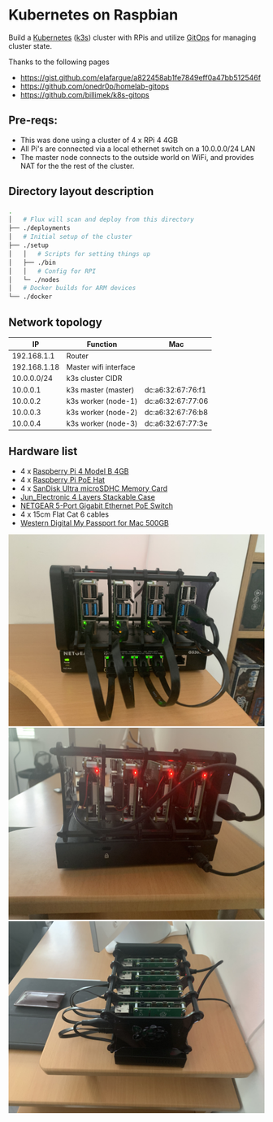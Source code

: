 # Kubernetes on Raspbian

Build a [Kubernetes](https://kubernetes.io/) ([k3s](https://github.com/rancher/k3s)) cluster with RPis and utilize [GitOps](https://www.weave.works/technologies/gitops/) for managing cluster state.

Thanks to the following pages

* https://gist.github.com/elafargue/a822458ab1fe7849eff0a47bb512546f
* https://github.com/onedr0p/homelab-gitops
* https://github.com/billimek/k8s-gitops

## Pre-reqs:

* This was done using a cluster of 4 x RPi 4 4GB
* All Pi's are connected via a local ethernet switch on a 10.0.0.0/24 LAN
* The master node connects to the outside world on WiFi, and provides NAT for the the rest of the cluster.

## Directory layout description

```bash
.
│   # Flux will scan and deploy from this directory
├── ./deployments
│   # Initial setup of the cluster
├── ./setup
│   │   # Scripts for setting things up
│   ├── ./bin
│   │   # Config for RPI
│   └─ ./nodes
│   # Docker builds for ARM devices
└── ./docker
```

## Network topology

| IP           | Function              | Mac               |
| ------------ | --------------------- | ----------------- |
| 192.168.1.1  | Router                |                   |
| 192.168.1.18 | Master wifi interface |                   |
| 10.0.0.0/24  | k3s cluster CIDR      |                   |
| 10.0.0.1     | k3s master (master)   | dc:a6:32:67:76:f1 |
| 10.0.0.2     | k3s worker (node-1)   | dc:a6:32:67:77:06 |
| 10.0.0.3     | k3s worker (node-2)   | dc:a6:32:67:76:b8 |
| 10.0.0.4     | k3s worker (node-3)   | dc:a6:32:67:77:3e |

## Hardware list

* 4 x [Raspberry Pi 4 Model B 4GB](https://thepihut.com/products/raspberry-pi-4-model-b?variant=20064052740158)
* 4 x [Raspberry Pi PoE Hat](https://thepihut.com/products/raspberry-pi-power-over-ethernet-poe-hat)
* 4 x [SanDisk Ultra microSDHC Memory Card](https://www.amazon.co.uk/gp/product/B073K14CVB)
* [Jun_Electronic 4 Layers Stackable Case](https://www.amazon.co.uk/gp/product/B07F6Y1MJ6)
* [NETGEAR 5-Port Gigabit Ethernet PoE Switch](https://www.amazon.co.uk/dp/B072BDGQR8/)
* 4 x 15cm Flat Cat 6 cables
* [Western Digital My Passport for Mac 500GB](https://www.johnlewis.com/wd-my-passport-for-mac-portable-hard-drive-usb-3-0-500gb-silver/p645128)

![](./images/cluster-front.jpg)
![](./images/cluster-back.jpg)
![](./images/cluster-side.jpg)
